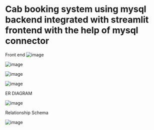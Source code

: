 # Cab booking system using mysql backend integrated with streamlit frontend with the help of mysql connector





Front end 
![image](https://user-images.githubusercontent.com/73294651/210431341-a1294fae-f4e5-4bdb-968a-12778bddcf0d.png)

![image](https://user-images.githubusercontent.com/73294651/210431414-5975e2d3-9233-466a-8dee-4f4a6c97a064.png)

![image](https://user-images.githubusercontent.com/73294651/210431477-a38ced7d-cc11-43c2-b891-545740426183.png)

![image](https://user-images.githubusercontent.com/73294651/210431499-c2c77288-c645-4b09-b11a-4c6a3caa61b6.png)

ER DIAGRAM

![image](https://user-images.githubusercontent.com/73294651/210431214-296daa78-b039-46b2-a570-12e624333f0a.png)

Relationship Schema 

![image](https://user-images.githubusercontent.com/73294651/210431275-1931818f-1b50-458c-a40d-0a51fca7aa70.png)


